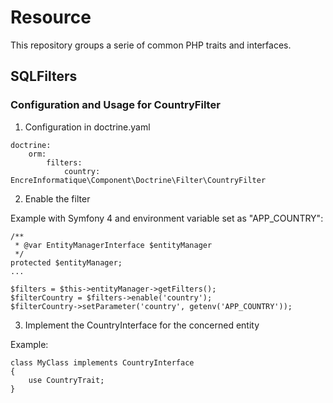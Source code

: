 # Resource

This repository groups a serie of common PHP traits and interfaces.

## SQLFilters

### Configuration and Usage for CountryFilter

1. Configuration in doctrine.yaml
```
doctrine:
    orm:
        filters:
            country: EncreInformatique\Component\Doctrine\Filter\CountryFilter
```

2. Enable the filter

Example with Symfony 4 and environment variable set as "APP_COUNTRY":
```
/**
 * @var EntityManagerInterface $entityManager
 */
protected $entityManager;
...

$filters = $this->entityManager->getFilters();
$filterCountry = $filters->enable('country');
$filterCountry->setParameter('country', getenv('APP_COUNTRY'));
```

3. Implement the CountryInterface for the concerned entity

Example:
```
class MyClass implements CountryInterface
{
    use CountryTrait;
}
```
